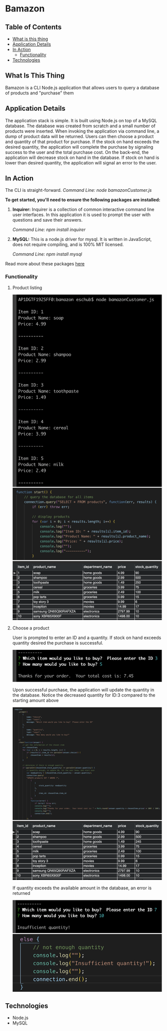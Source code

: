 # Bamazon


## Table of Contents

- [What is this thing](https://github.com/bernardericschubert/bamazon#what-is-this-thing)
- [Application Details](https://github.com/bernardericschubert/bamazon#application-details)
- [In Action](https://github.com/bernardericschubert/bamazon#in-action)
    - [Functionality](https://github.com/bernardericschubert/bamazon#functionality)
- [Technologies](https://github.com/bernardericschubert/bamazon#technologies)


## What Is This Thing

Bamazon is a CLI Node.js application that allows users to query a database of products and "purchase" them


## Application Details

The application stack is simple.  It is built using Node.js on top of a MySQL database.  The database was created from scratch and a small number of products were inserted.  When invoking the application via command line, a dump of product data will be returned.  Users can then choose a product and quantity of that product for purchase.  If the stock on hand exceeds the desired quantity, the application will complete the purchase by signaling success to the user and the total purchase cost.  On the back-end, the application will decrease stock on hand in the database.  If stock on hand is lower than desired quantity, the application will signal an error to the user.


## In Action

The CLI is straight-forward.  *Command Line: node bamazonCustomer.js*

**To get started, you'll need to ensure the following packages are installed:**
1. **Inquirer:** Inquirer is a collection of common interactive command line user interfaces.  In this application it is used to prompt the user with questions and save their answers.

     *Command Line: npm install inquirer*

2. **MySQL:** This is a node.js driver for mysql. It is written in JavaScript, does not require compiling, and is 100% MIT licensed.

     *Command Line: npm install mysql*

Read more about these packages [here](https://www.npmjs.com/)

### Functionality

1. Product listing

    <img src="images/product_results.png">

    <img src="images/code_select.png">

    <img src="images/database_start.png">

2. Choose a product

    User is prompted to enter an ID and a quantity.  If stock on hand exceeds quantity desired the purchase is successful.

    <img src="images/successful_purchase.png">

    Upon successful purchase, the application will update the quantity in the database.  Notice the decreased quantity for ID:3 compared to the starting amount above

    <img src="images/code_update.png">

    <img src="images/database_end.png">

    If quantity exceeds the available amount in the database, an error is returned

    <img src="images/insufficient_quantity.png">

    <img src="images/code_insufficient.png">


## Technologies

- Node.js
- MySQL




